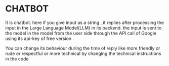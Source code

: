 # CHATBOT

It is chatbot.
here if you give input as a string , it replies after processing the input in the Large Language Model(LLM) in its backend.
the input is sent to the model in the model from the user side through the API call of Google using its api-key of free version

You can change its behaviour during the time of reply like more friendly or rude or respectful or more technical by changing the technical instructions in the code
